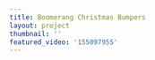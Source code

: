 ```yaml
---
title: Boomerang Christmas Bumpers
layout: project
thumbnail: ''
featured_video: '155097955'
---
```


